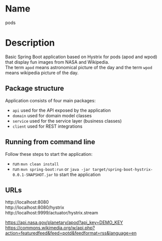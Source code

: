 # Name
pods

# Description
Basic Spring Boot application based on Hystrix for pods (apod and wpod) that display fun images from NASA and Wikipedia.  
The term `apod` means astronomical picture of the day and the term `wpod` means wikipedia picture of the day.  

## Package structure
Application consists of four main packages:
+ `api` used for the API exposed by the application
+ `domain` used for domain model classes
+ `service` used for the service layer (business classes)
+ `client` used for REST integrations

## Running from command line
Follow these steps to start the application:
+ run `mvn clean install`
+ run `mvn spring-boot:run` or `java -jar target/spring-boot-hystrix-0.0.1-SNAPSHOT.jar` to start the application

## URLs
http://localhost:8080  
http://localhost:8080/hystrix  
http://localhost:9999/actuator/hystrix.stream  

https://api.nasa.gov/planetary/apod?api_key=DEMO_KEY  
https://commons.wikimedia.org/w/api.php?action=featuredfeed&feed=potd&feedformat=rss&language=en  
